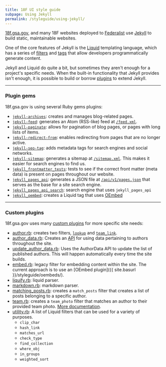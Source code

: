 ```yaml
---
title: 18F UI style guide
subpage: Using Jekyll
permalink: /styleguide/using-jekyll/
---
```


[18f.gsa.gov](https://18f.gsa.gov), and many 18F websites deployed to [Federalist](federalist.fr.cloud.gov) use [Jekyll](https://jekyllrb.com/) to build static, maintainable websites.

One of the core features of Jekyll is the [Liquid](https://shopify.github.io/liquid/) templating language, which has a series of [filters](https://shopify.github.io/liquid/filters/round/) and [tags](https://shopify.github.io/liquid/tags/iteration/) that allow developers programmatically generate content.

Jekyll and Liquid do quite a bit, but sometimes they aren't enough for a project's specific needs. When the built-in functionality that Jekyll provides isn't enough, it is possible to build or borrow [plugins](https://jekyllrb.com/docs/plugins) to extend Jekyll.

---
### Plugin gems

18f.gsa.gov is using several Ruby gems plugins:
* [`jekyll-archives`](https://github.com/jekyll/jekyll-archives): creates and manages blog-related pages.
* [`jekyll-feed`](https://github.com/jekyll/jekyll-feed): generates an Atom (RSS-like) feed at [`/feed.xml`](https://18f.gsa.gov/feed.xml).
* [`jekyll-paginate`](https://jekyllrb.com/docs/pagination/): allows for pagination of blog pages, or pages with long lists of items.
* [`jekyll-redirect-from`](https://github.com/jekyll/jekyll-redirect-from): enables redirecting from pages that are no longer active.
* [`jekyll-seo-tag`](https://github.com/jekyll/jekyll-seo-tag): adds metadata tags for search engines and social networks.
* [`jekyll-sitemap`](https://github.com/jekyll/jekyll-sitemap): generates a sitemap at [`/sitemap.xml`](https://18f.gsa.gov/sitemap.xml). This makes it easier for search engines to find us.
* [`jekyll_frontmatter_tests`](https://github.com/18F/jekyll_frontmatter_tests): tests to see if the correct front matter (meta data) is present on pages throughout our website.
* [`jekyll_pages_api`](https://github.com/18F/jekyll_pages_api): generates a JSON file at [`/api/v1/pages.json`](https://18f.gsa.gov/api/v1/pages.json) that serves as the base for a site search engine.
* [`jekyll_pages_api_search`](https://github.com/18F/jekyll_pages_api_search): search engine that uses `jekyll_pages_api`
* [`jekyll_oembed`](https://github.com/18F/jekyll-oembed): creates a Liquid tag that uses [OEmbed](https://github.com/ruby-oembed/ruby-oembed)

---

### Custom plugins
18f.gsa.gov uses many [custom plugins](https://github.com/18F/18f.gsa.gov/tree/master/_plugins) for more specific site needs:

* [author.rb](https://github.com/18F/18f.gsa.gov/blob/master/_plugins/author.rb): creates two filters, [`lookup`](https://github.com/18F/18f.gsa.gov/tree/master/_plugins#lookup) and [`team_link`](https://github.com/18F/18f.gsa.gov/tree/master/_plugins#team_link).
* [author_data.rb](https://github.com/18F/18f.gsa.gov/blob/master/_plugins/author_data.rb): Creates an [API](https://github.com/18F/18f.gsa.gov/tree/master/_plugins#authordata) for using data pertaining to authors throughout the site.
* [update_author_data.rb](https://github.com/18F/18f.gsa.gov/blob/master/_plugins/update_author_data.rb): Uses the AuthorData API to update the list of published authors. This will happen automatically every time the site builds.
* [embed.rb](https://github.com/18F/18f.gsa.gov/tree/master/_plugins#embed): legacy filter for embedding content within the site. The current approach is to use an [OEmbed plugin]({{ site.basurl }}/styleguide/oembeds/).
* [liquify.rb](https://github.com/18F/18f.gsa.gov/tree/master/_plugins#liquify): liquid parser.
* [markdown.rb](https://github.com/18F/18f.gsa.gov/tree/master/_plugins#markdown-rendering): markdown parser.
* [matching_posts.rb](https://github.com/18F/18f.gsa.gov/tree/master/_plugins#match_posts): creates a `match_posts` filter that creates a list of posts belonging to a specific author.
* [team.rb](https://github.com/18F/18f.gsa.gov/tree/master/_plugins#team_photo): creates a `team_photo` filter that matches an author to their provided team photo. [More documentation](http://localhost:4000/site/styleguide/images/#adding-a-photo-of-an-18f-team-member).
* [utility.rb](https://github.com/18F/18f.gsa.gov/tree/master/_plugins#filters): A list of Liquid filters that can be used for a variety of purposes.
  * `clip_char`
  * `hash_link`
  * `matches_url`
  * `check_type`
  * `find_collection`
  * `where_obj`
  * `in_groups`
  * `weighted_sort`
